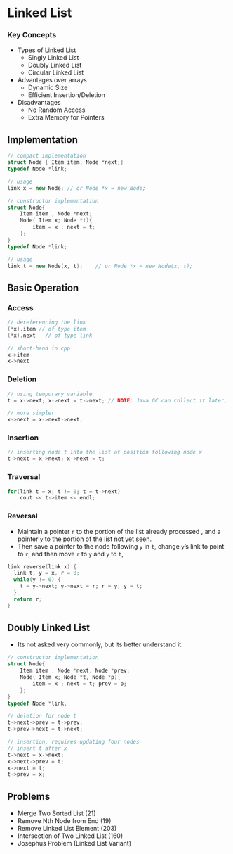 # Linked List

### Key Concepts

* Types of Linked List
  * Singly Linked List
  * Doubly Linked List
  * Circular Linked List
* Advantages over arrays
  * Dynamic Size
  * Efficient Insertion/Deletion
* Disadvantages
  * No Random Access
  * Extra Memory for Pointers

## Implementation

```c++
// compact implementation
struct Node { Item item; Node *next;}
typedef Node *link;

// usage
link x = new Node; // or Node *x = new Node;
```

```c++
// constructor implementation
struct Node{
    Item item , Node *next;
    Node( Item x; Node *t){
        item = x ; next = t;
    };
}
typedef Node *link;

// usage
link t = new Node(x, t);	// or Node *x = new Node(x, t);
```

## Basic Operation

### Access

````c++
// dereferencing the link
(*x).item // of type item
(*x).next	// of type link

// short-hand in cpp
x->item
x->next
````

### Deletion

````c++
// using temporary variable
t = x->next; x->next = t->next; // NOTE: Java GC can collect it later, but in C++ it needs to deleted.

// more simpler
x->next = x->next->next;
````

### Insertion

````c++
// inserting node t into the list at position following node x
t->next = x->next; x->next = t;
````

### Traversal

````c++
for(link t = x; t != 0; t = t->next)
  	cout << t->item << endl;
````

### Reversal

* Maintain a pointer `r` to the portion of the list already processed , and a pointer `y` to the portion of the list not yet seen.
* Then save a pointer to the node following `y` in `t`, change `y`’s link to point to `r`, and then move `r` to `y` and `y` to `t`,

````c++
link reverse(link x) {
  link t, y = x, r = 0;
  while(y != 0) {
    t = y->next; y->next = r; r = y; y = t;
  }
  return r;
}
````

## Doubly Linked List

* Its not asked very commonly, but its better understand it.

````c++
// constructor implementation
struct Node{
    Item item , Node *next, Node *prev;
    Node( Item x; Node *t, Node *p){
        item = x ; next = t; prev = p;
    };
}
typedef Node *link;

// deletion for node t
t->next->prev = t->prev;
t->prev->next = t->next;

// insertion, requires updating four nodes
// insert t after x
t->next = x->next;
x->next->prev = t;
x->next = t;
t->prev = x;
````

## Problems

* Merge Two Sorted List (21)
* Remove Nth Node from End (19)
* Remove Linked List Element (203)
* Intersection of Two Linked List (160)
* Josephus Problem (Linked List Variant)
